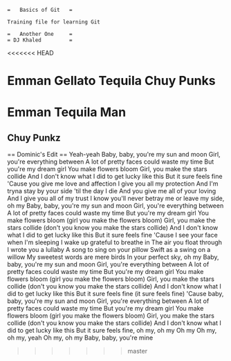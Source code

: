     =   Basics of Git   =

    Training file for learning Git

    =   Another One     =
    = DJ Khaled         =

<<<<<<< HEAD

Emman Gellato
Tequila Chuy Punks
=======
# Emman Tequila Man
## Chuy Punkz

== Dominic's Edit ==
Yeah-yeah
Baby, baby, you're my sun and moon
Girl, you're everything between
A lot of pretty faces could waste my time
But you're my dream girl
You make flowers bloom
Girl, you make the stars collide
And I don't know what I did to get lucky like this
But it sure feels fine
'Cause you give me love and affection
I give you all my protection
And I'm tryna stay by your side 'til the day I die
And you give me all of your loving
And I give you all of my trust
I know you'll never betray me or leave my side, oh my
Baby, baby, you're my sun and moon
Girl, you're everything between
A lot of pretty faces could waste my time
But you're my dream girl
You make flowers bloom (girl you make the flowers bloom)
Girl, you make the stars collide (don't you know you make the stars collide)
And I don't know what I did to get lucky like this
But it sure feels fine
'Cause I see your face when I'm sleeping
I wake up grateful to breathe in
The air you float through
I wrote you a lullaby
A song to sing on your pillow
Swift as a swing on a willow
My sweetest words are mere birds
In your perfect sky, oh my
Baby, baby, you're my sun and moon
Girl, you're everything between
A lot of pretty faces could waste my time
But you're my dream girl
You make flowers bloom (girl you make the flowers bloom)
Girl, you make the stars collide (don't you know you make the stars collide)
And I don't know what I did to get lucky like this
But it sure feels fine (it sure feels fine)
'Cause baby, baby, you're my sun and moon
Girl, you're everything between
A lot of pretty faces could waste my time
But you're my dream girl
You make flowers bloom (girl you make the flowers bloom)
Girl, you make the stars collide (don't you know you make the stars collide)
And I don't know what I did to get lucky like this
But it sure feels fine, oh my, oh my
Oh my
Oh my, oh my, yeah
Oh my, oh my
Baby, baby, you're mine
>>>>>>> master
